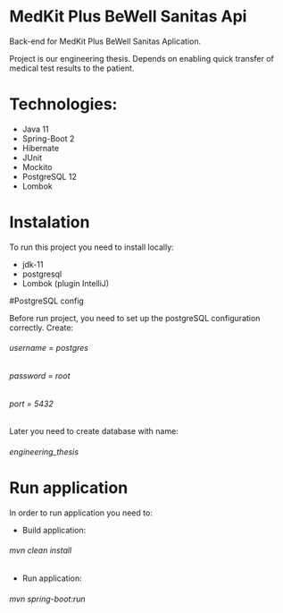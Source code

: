 # MedKit Plus BeWell Sanitas Api
Back-end for MedKit Plus BeWell Sanitas Aplication. 

Project is our engineering thesis. Depends on enabling quick transfer of medical test results to the patient.

# Technologies:
* Java 11
* Spring-Boot 2
* Hibernate
* JUnit
* Mockito
* PostgreSQL 12
* Lombok

# Instalation

To run this project you need to install locally:

* jdk-11
* postgresql
* Lombok (plugin IntelliJ)

#PostgreSQL config

Before run project, you need to set up the postgreSQL configuration correctly. Create:

###### username = postgres
###### password = root
###### port = 5432

Later you need to create database with name: 
###### engineering_thesis

# Run application

In order to run application you need to:

* Build application:

###### mvn clean install

* Run application:

###### mvn spring-boot:run